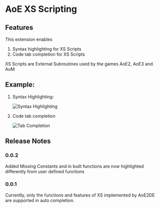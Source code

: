 # AoE XS Scripting

## Features

This extension enables

1. Syntax highlighting for XS Scripts
2. Code tab completion for XS Scripts

XS Scripts are External Subroutines used by the games AoE2, AoE3 and AoM

## Example:

1. Syntax Highlighting:

    ![Syntax Highlighting](https://i.imgur.com/xP1qJCR.png)

2. Code tab completion

    ![Tab Completion](https://i.imgur.com/iSgkBIi.png)

## Release Notes

### 0.0.2

Added Missing Constants and in built functions are now highlighted differently from user defined functions

### 0.0.1

Currently, only the functions and features of XS implemented by AoE2DE are supported in auto completion.
